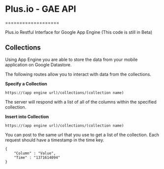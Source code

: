 # Plus.io - GAE API
===================


Plus.io Restful Interface for Google App Engine (This code is still in Beta)


## Collections ##


Using App Engine you are able to store the data from your mobile application on Google Datastore.


The following routes allow you to interact with data from the collections.  
  
  


**Specify a Collection**

    https://(app engine url)/collections/(collection name)
  

The server will respond with a list of all of the columns within the specified collection.
  


**Insert into Collection**

    https://(app engine url)/collections/(collection name)
  

You can post to the same url that you use to get a list of the collection. Each request should have a timestamp in the time key.

    {
    	"Column" : "Value",
    	"Time" : "1371614094"
    }






